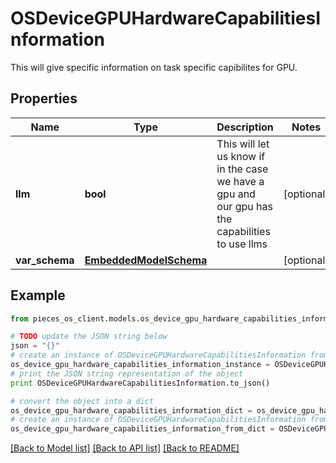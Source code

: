 # OSDeviceGPUHardwareCapabilitiesInformation

This will give specific information on task specific capibilites for GPU.

## Properties
Name | Type | Description | Notes
------------ | ------------- | ------------- | -------------
**llm** | **bool** | This will let us know if in the case we have a gpu and our gpu has the capabilities to use llms | [optional] 
**var_schema** | [**EmbeddedModelSchema**](EmbeddedModelSchema.md) |  | [optional] 

## Example

```python
from pieces_os_client.models.os_device_gpu_hardware_capabilities_information import OSDeviceGPUHardwareCapabilitiesInformation

# TODO update the JSON string below
json = "{}"
# create an instance of OSDeviceGPUHardwareCapabilitiesInformation from a JSON string
os_device_gpu_hardware_capabilities_information_instance = OSDeviceGPUHardwareCapabilitiesInformation.from_json(json)
# print the JSON string representation of the object
print OSDeviceGPUHardwareCapabilitiesInformation.to_json()

# convert the object into a dict
os_device_gpu_hardware_capabilities_information_dict = os_device_gpu_hardware_capabilities_information_instance.to_dict()
# create an instance of OSDeviceGPUHardwareCapabilitiesInformation from a dict
os_device_gpu_hardware_capabilities_information_from_dict = OSDeviceGPUHardwareCapabilitiesInformation.from_dict(os_device_gpu_hardware_capabilities_information_dict)
```
[[Back to Model list]](../README.md#documentation-for-models) [[Back to API list]](../README.md#documentation-for-api-endpoints) [[Back to README]](../README.md)


